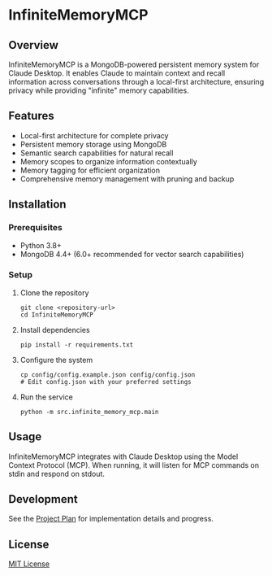 # InfiniteMemoryMCP

## Overview
InfiniteMemoryMCP is a MongoDB-powered persistent memory system for Claude Desktop. It enables Claude to maintain context and recall information across conversations through a local-first architecture, ensuring privacy while providing "infinite" memory capabilities.

## Features
- Local-first architecture for complete privacy
- Persistent memory storage using MongoDB
- Semantic search capabilities for natural recall
- Memory scopes to organize information contextually
- Memory tagging for efficient organization
- Comprehensive memory management with pruning and backup

## Installation

### Prerequisites
- Python 3.8+
- MongoDB 4.4+ (6.0+ recommended for vector search capabilities)

### Setup
1. Clone the repository
   ```
   git clone <repository-url>
   cd InfiniteMemoryMCP
   ```

2. Install dependencies
   ```
   pip install -r requirements.txt
   ```

3. Configure the system
   ```
   cp config/config.example.json config/config.json
   # Edit config.json with your preferred settings
   ```

4. Run the service
   ```
   python -m src.infinite_memory_mcp.main
   ```

## Usage
InfiniteMemoryMCP integrates with Claude Desktop using the Model Context Protocol (MCP). When running, it will listen for MCP commands on stdin and respond on stdout.

## Development
See the [Project Plan](docs/project-plan.md) for implementation details and progress.

## License
[MIT License](LICENSE) 